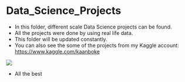 # Data_Science_Projects

- In this folder, different scale Data Science projects can be found.
- All the projects were done by using real life data.
- This folder will be updated constantly.
- You can also see the some of the projects from my Kaggle account: https://www.kaggle.com/kaanboke


![](https://assets-global.website-files.com/5deb974b5176872b2c106aba/5e3c3add630a1585791ff8a9_4dda7c5dc3564bce88dfa5114c53a774.png)


- All the best
